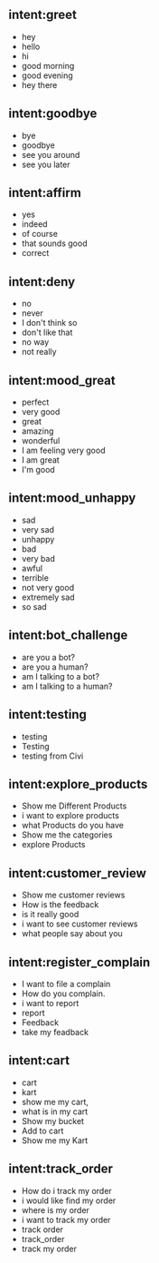## intent:greet
- hey
- hello
- hi
- good morning
- good evening
- hey there

## intent:goodbye
- bye
- goodbye
- see you around
- see you later

## intent:affirm
- yes
- indeed
- of course
- that sounds good
- correct

## intent:deny
- no
- never
- I don't think so
- don't like that
- no way
- not really

## intent:mood_great
- perfect
- very good
- great
- amazing
- wonderful
- I am feeling very good
- I am great
- I'm good

## intent:mood_unhappy
- sad
- very sad
- unhappy
- bad
- very bad
- awful
- terrible
- not very good
- extremely sad
- so sad

## intent:bot_challenge
- are you a bot?
- are you a human?
- am I talking to a bot?
- am I talking to a human?

## intent:testing
- testing
- Testing
- testing from Civi

## intent:explore_products
- Show me Different Products
- i want to explore products
- what Products do you have
- Show me the categories
- explore Products


## intent:customer_review
- Show me customer reviews
- How is the feedback
- is it really good
- i want to see customer reviews
- what people say about you

## intent:register_complain
- I want to file a complain
- How do you complain.
- i want to report
- report 
- Feedback
- take my feadback

## intent:cart
- cart
- kart
- show me my cart,
- what is in my cart
- Show my bucket
- Add to cart
- Show me my Kart

## intent:track_order
- How do i track my order
- i would like find my order
- where is my order
- i want to track my order
- track order
- track_order
- track my order